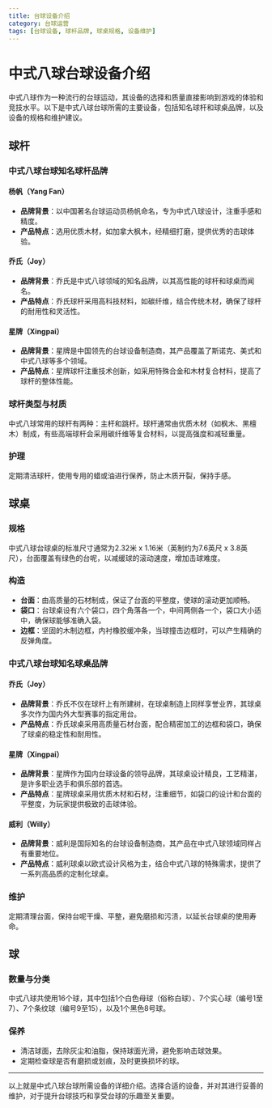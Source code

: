 ```yaml
---
title: 台球设备介绍
category: 台球运营
tags: [台球设备, 球杆品牌, 球桌规格, 设备维护]
---
```

# 中式八球台球设备介绍

中式八球作为一种流行的台球运动，其设备的选择和质量直接影响到游戏的体验和竞技水平。以下是中式八球台球所需的主要设备，包括知名球杆和球桌品牌，以及设备的规格和维护建议。

## 球杆

### 中式八球台球知名球杆品牌

#### 杨帆（Yang Fan）
- **品牌背景**：以中国著名台球运动员杨帆命名，专为中式八球设计，注重手感和精度。
- **产品特点**：选用优质木材，如加拿大枫木，经精细打磨，提供优秀的击球体验。

#### 乔氏（Joy）
- **品牌背景**：乔氏是中式八球领域的知名品牌，以其高性能的球杆和球桌而闻名。
- **产品特点**：乔氏球杆采用高科技材料，如碳纤维，结合传统木材，确保了球杆的耐用性和灵活性。

#### 星牌（Xingpai）
- **品牌背景**：星牌是中国领先的台球设备制造商，其产品覆盖了斯诺克、美式和中式八球等多个领域。
- **产品特点**：星牌球杆注重技术创新，如采用特殊合金和木材复合材料，提高了球杆的整体性能。

### 球杆类型与材质
中式八球常用的球杆有两种：主杆和跳杆。球杆通常由优质木材（如枫木、黑檀木）制成，有些高端球杆会采用碳纤维等复合材料，以提高强度和减轻重量。

### 护理
定期清洁球杆，使用专用的蜡或油进行保养，防止木质开裂，保持手感。

## 球桌

### 规格
中式八球台球桌的标准尺寸通常为2.32米 x 1.16米（英制约为7.6英尺 x 3.8英尺），台面覆盖有绿色的台呢，以减缓球的滚动速度，增加击球难度。

### 构造
- **台面**：由高质量的石材制成，保证了台面的平整度，使球的滚动更加顺畅。
- **袋口**：台球桌设有六个袋口，四个角落各一个，中间两侧各一个，袋口大小适中，确保球能够准确入袋。
- **边框**：坚固的木制边框，内衬橡胶缓冲条，当球撞击边框时，可以产生精确的反弹角度。

### 中式八球台球知名球桌品牌

#### 乔氏（Joy）
- **品牌背景**：乔氏不仅在球杆上有所建树，在球桌制造上同样享誉业界，其球桌多次作为国内外大型赛事的指定用台。
- **产品特点**：乔氏球桌采用高质量石材台面，配合精密加工的边框和袋口，确保了球桌的稳定性和耐用性。

#### 星牌（Xingpai）
- **品牌背景**：星牌作为国内台球设备的领导品牌，其球桌设计精良，工艺精湛，是许多职业选手和俱乐部的首选。
- **产品特点**：星牌球桌采用优质木材和石材，注重细节，如袋口的设计和台面的平整度，为玩家提供极致的击球体验。

#### 威利（Willy）
- **品牌背景**：威利是国际知名的台球设备制造商，其产品在中式八球领域同样占有重要地位。
- **产品特点**：威利球桌以欧式设计风格为主，结合中式八球的特殊需求，提供了一系列高品质的定制化球桌。

### 维护
定期清理台面，保持台呢干燥、平整，避免磨损和污渍，以延长台球桌的使用寿命。

## 球

### 数量与分类
中式八球共使用16个球，其中包括1个白色母球（俗称白球）、7个实心球（编号1至7）、7个条纹球（编号9至15），以及1个黑色8号球。

### 保养
- 清洁球面，去除灰尘和油脂，保持球面光滑，避免影响击球效果。
- 定期检查球是否有磨损或划痕，及时更换损坏的球。

---

以上就是中式八球台球所需设备的详细介绍。选择合适的设备，并对其进行妥善的维护，对于提升台球技巧和享受台球的乐趣至关重要。